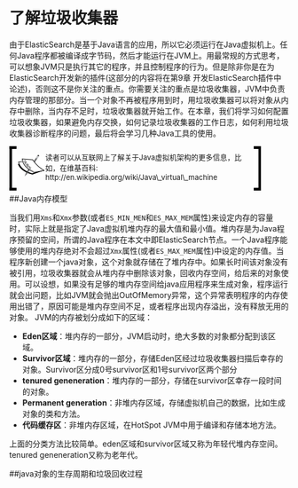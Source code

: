 # 了解垃圾收集器
由于ElasticSearch是基于Java语言的应用，所以它必须运行在Java虚拟机上。任何Java程序都被编译成字节码，然后才能运行在JVM上。用最常规的方式思考，可以想象JVM只是执行其它的程序，并且控制程序的行为。但是除非你是在为ElasticSearch开发新的插件(这部分的内容将在第9章 开发ElasticSearch插件中论述)，否则这不是你关注的重点。你需要关注的重点是垃圾收集器，JVM中负责内存管理的那部分。当一个对象不再被程序用到时，用垃圾收集器可以将对象从内存中删除，当内存不足时，垃圾收集器就开始工作。在本章，我们将学习如何配置垃圾收集器，如果避免内存交换，如何记录垃圾收集器的工作日志，如何利用垃圾收集器诊断程序的问题，最后将会学习几种Java工具的使用。

<!-- note structure -->
<div style="height:70px;width:90%;position:relative;">
<div style="width:13px;height:100%; background:black; position:absolute;padding:5px 0 5px 0;">
<img src="../notes/lm.png" height="100%" width="13px"/>
</div>
<div style="width:51px;height:100%;position:absolute; left:13px; text-align:center; font-size:0;">
<img src="../notes/pixel.gif" style="height:100%; width:1px; vertical-align:middle;"/>
<img src="../notes/note.png" style="vertical-align:middle;"/>
</div>
<div id="mid" style="height:100%;position:absolute;left:65px;right:13px;">
<p style="font-size:13px;margin-top:10px;">
读者可以从互联网上了解关于Java虚拟机架构的更多信息，比如，在维基百科: http://en.wikipedia.org/wiki/Java\_virtual\_machine
</p>
</div>
<div id="right" style="width:13px;height:100%;background:black;position:absolute;right:0px;padding:5px 0 5px 0;">
<img src="../notes/rm.png" height="100%" width="13px"/>
</div>
</div>  <!-- end of note structure -->

##Java内存模型

当我们用`Xms`和`Xmx`参数(或者`ES_MIN_MEN`和`ES_MAX_MEM`属性)来设定内存的容量时，实际上就是指定了Java虚拟机堆内存的最大值和最小值。堆内存是为Java程序预留的空间，所谓的Java程序在本文中即ElasticSearch节点。一个Java程序能够使用的堆内存绝对不会超过`Xmx`属性(或者`ES_MAX_MEM`属性)中设定的内存值。当程序新创建一个java对象，这个对象就存储在了堆内存中。如果长时间该对象没有被引用，垃圾收集器就会从堆内存中删除该对象，回收内存空间，给后来的对象使用。可以设想，如果没有足够的堆内存空间给java应用程序来生成对象，程序运行就会出问题，比如JVM就会抛出OutOfMemory异常，这个异常表明程序的内存使用出错了，原因可能是堆内存空间不足，或者程序出现内存溢出，没有释放无用的对象。
JVM的内存被划分成如下的区域：
* **Eden区域**：堆内存的一部分，JVM启动时，绝大多数的对象都分配到该区域。
* **Survivor区域**：堆内存的一部分，存储Eden区经过垃圾收集器扫描后幸存的对象。Survivor区分成0号survivor区和1号survivor区两个部分
* **tenured geneneration**：堆内存的一部分，存储在survivor区幸存一段时间的对象。
* **Permanent generation**：非堆内存区域，存储虚拟机自己的数据，比如生成对象的类和方法。
* **代码缓存区**：非堆内存区域，在HotSpot JVM中用于编译和存储本地方法。

上面的分类方法比较简单。eden区域和survivor区域又称为年轻代堆内存空间。tenured geneneration又称为老年代。

##java对象的生存周期和垃圾回收过程
